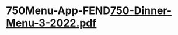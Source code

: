 # 750Menu-App-FEND[750-Dinner-Menu-3-2022.pdf](https://github.com/annettem123/750Menu-App-FEND/files/9636924/750-Dinner-Menu-3-2022.pdf)
